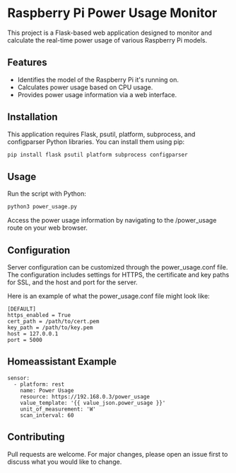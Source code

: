 # Raspberry Pi Power Usage Monitor

This project is a Flask-based web application designed to monitor and calculate the real-time power usage of various Raspberry Pi models.

## Features

- Identifies the model of the Raspberry Pi it's running on.
- Calculates power usage based on CPU usage.
- Provides power usage information via a web interface.

## Installation

This application requires Flask, psutil, platform, subprocess, and configparser Python libraries. You can install them using pip:

```bash
pip install flask psutil platform subprocess configparser
```
## Usage

Run the script with Python:

```bash
python3 power_usage.py
```

Access the power usage information by navigating to the /power_usage route on your web browser.

## Configuration

Server configuration can be customized through the power_usage.conf file. The configuration includes settings for HTTPS, the certificate and key paths for SSL, and the host and port for the server.

Here is an example of what the power_usage.conf file might look like:

```
[DEFAULT]
https_enabled = True
cert_path = /path/to/cert.pem
key_path = /path/to/key.pem
host = 127.0.0.1
port = 5000
```

## Homeassistant Example

```
sensor:
  - platform: rest
    name: Power Usage
    resource: https://192.168.0.3/power_usage
    value_template: '{{ value_json.power_usage }}'
    unit_of_measurement: 'W'
    scan_interval: 60
```

## Contributing

Pull requests are welcome. For major changes, please open an issue first to discuss what you would like to change.
